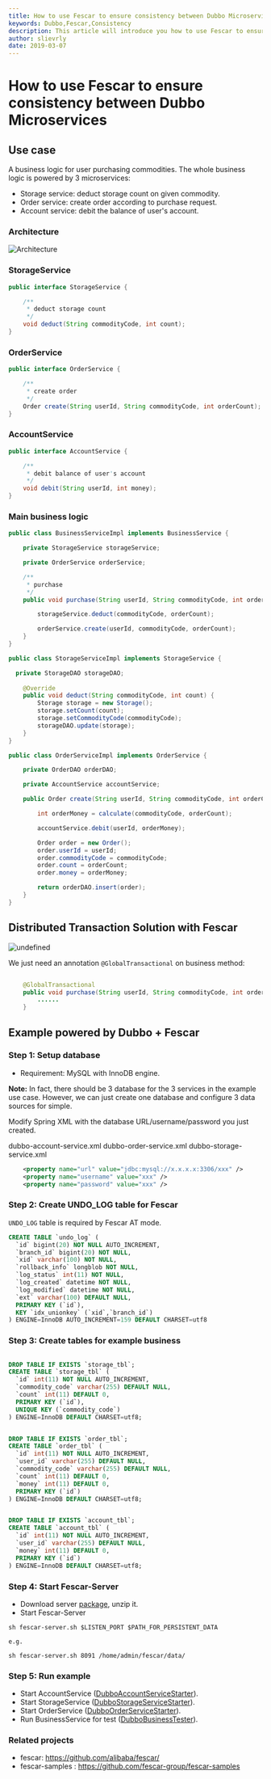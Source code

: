 ```yaml
---
title: How to use Fescar to ensure consistency between Dubbo Microservices
keywords: Dubbo,Fescar,Consistency
description: This article will introduce you how to use Fescar to ensure consistency between Dubbo Microservices.
author: slievrly
date: 2019-03-07
---
```

# How to use Fescar to ensure consistency between Dubbo Microservices
## Use case

A business logic for user purchasing commodities. The whole business logic is powered by 3 microservices:

- Storage service: deduct storage count on given commodity.
- Order service: create order according to purchase request.
- Account service: debit the balance of user's account.

### Architecture

![Architecture](https://github.com/fescar-group/fescar-samples/blob/master/doc/img/fescar-1.png) 


### StorageService

```java
public interface StorageService {

    /**
     * deduct storage count
     */
    void deduct(String commodityCode, int count);
}
```

### OrderService

```java
public interface OrderService {

    /**
     * create order
     */
    Order create(String userId, String commodityCode, int orderCount);
}
```

### AccountService

```java
public interface AccountService {

    /**
     * debit balance of user's account
     */
    void debit(String userId, int money);
}
```

### Main business logic

```java
public class BusinessServiceImpl implements BusinessService {

    private StorageService storageService;

    private OrderService orderService;

    /**
     * purchase
     */
    public void purchase(String userId, String commodityCode, int orderCount) {

        storageService.deduct(commodityCode, orderCount);

        orderService.create(userId, commodityCode, orderCount);
    }
}
```

```java
public class StorageServiceImpl implements StorageService {

  private StorageDAO storageDAO;
  
    @Override
    public void deduct(String commodityCode, int count) {
        Storage storage = new Storage();
        storage.setCount(count);
        storage.setCommodityCode(commodityCode);
        storageDAO.update(storage);
    }
}
```

```java
public class OrderServiceImpl implements OrderService {

    private OrderDAO orderDAO;

    private AccountService accountService;

    public Order create(String userId, String commodityCode, int orderCount) {

        int orderMoney = calculate(commodityCode, orderCount);

        accountService.debit(userId, orderMoney);

        Order order = new Order();
        order.userId = userId;
        order.commodityCode = commodityCode;
        order.count = orderCount;
        order.money = orderMoney;

        return orderDAO.insert(order);
    }
}
```

## Distributed Transaction Solution with Fescar

![undefined](https://github.com/fescar-group/fescar-samples/blob/master/doc/img/fescar-2.png) 

We just need an annotation `@GlobalTransactional` on business method: 

```java

    @GlobalTransactional
    public void purchase(String userId, String commodityCode, int orderCount) {
        ......
    }
```

## Example powered by Dubbo + Fescar

### Step 1: Setup database

- Requirement: MySQL with InnoDB engine.

**Note:** In fact, there should be 3 database for the 3 services in the example use case. However, we can just create one database and configure 3 data sources for simple. 

Modify Spring XML with the database URL/username/password you just created.

dubbo-account-service.xml
dubbo-order-service.xml
dubbo-storage-service.xml

```xml
    <property name="url" value="jdbc:mysql://x.x.x.x:3306/xxx" />
    <property name="username" value="xxx" />
    <property name="password" value="xxx" />
```
### Step 2: Create UNDO_LOG table for Fescar

`UNDO_LOG` table is required by Fescar AT mode.

```sql
CREATE TABLE `undo_log` (
  `id` bigint(20) NOT NULL AUTO_INCREMENT,
  `branch_id` bigint(20) NOT NULL,
  `xid` varchar(100) NOT NULL,
  `rollback_info` longblob NOT NULL,
  `log_status` int(11) NOT NULL,
  `log_created` datetime NOT NULL,
  `log_modified` datetime NOT NULL,
  `ext` varchar(100) DEFAULT NULL,
  PRIMARY KEY (`id`),
  KEY `idx_unionkey` (`xid`,`branch_id`)
) ENGINE=InnoDB AUTO_INCREMENT=159 DEFAULT CHARSET=utf8
```

### Step 3: Create tables for example business

```sql

DROP TABLE IF EXISTS `storage_tbl`;
CREATE TABLE `storage_tbl` (
  `id` int(11) NOT NULL AUTO_INCREMENT,
  `commodity_code` varchar(255) DEFAULT NULL,
  `count` int(11) DEFAULT 0,
  PRIMARY KEY (`id`),
  UNIQUE KEY (`commodity_code`)
) ENGINE=InnoDB DEFAULT CHARSET=utf8;


DROP TABLE IF EXISTS `order_tbl`;
CREATE TABLE `order_tbl` (
  `id` int(11) NOT NULL AUTO_INCREMENT,
  `user_id` varchar(255) DEFAULT NULL,
  `commodity_code` varchar(255) DEFAULT NULL,
  `count` int(11) DEFAULT 0,
  `money` int(11) DEFAULT 0,
  PRIMARY KEY (`id`)
) ENGINE=InnoDB DEFAULT CHARSET=utf8;


DROP TABLE IF EXISTS `account_tbl`;
CREATE TABLE `account_tbl` (
  `id` int(11) NOT NULL AUTO_INCREMENT,
  `user_id` varchar(255) DEFAULT NULL,
  `money` int(11) DEFAULT 0,
  PRIMARY KEY (`id`)
) ENGINE=InnoDB DEFAULT CHARSET=utf8;
```
### Step 4: Start Fescar-Server

- Download server [package](https://github.com/alibaba/fescar/releases), unzip it.
- Start Fescar-Server

```shell
sh fescar-server.sh $LISTEN_PORT $PATH_FOR_PERSISTENT_DATA

e.g.

sh fescar-server.sh 8091 /home/admin/fescar/data/
```

### Step 5: Run example

- Start AccountService ([DubboAccountServiceStarter](https://github.com/fescar-group/fescar-samples/blob/master/dubbo/src/main/java/com/alibaba/fescar/samples/dubbo/starter/DubboAccountServiceStarter.java)).
- Start StorageService ([DubboStorageServiceStarter](https://github.com/fescar-group/fescar-samples/blob/master/dubbo/src/main/java/com/alibaba/fescar/samples/dubbo/starter/DubboStorageServiceStarter.java)).
- Start OrderService ([DubboOrderServiceStarter](https://github.com/fescar-group/fescar-samples/blob/master/dubbo/src/main/java/com/alibaba/fescar/samples/dubbo/starter/DubboOrderServiceStarter.java)).
- Run BusinessService for test ([DubboBusinessTester](https://github.com/fescar-group/fescar-samples/blob/master/dubbo/src/main/java/com/alibaba/fescar/samples/dubbo/starter/DubboBusinessTester.java)).

### Related projects
* fescar:          https://github.com/alibaba/fescar/
* fescar-samples : https://github.com/fescar-group/fescar-samples  